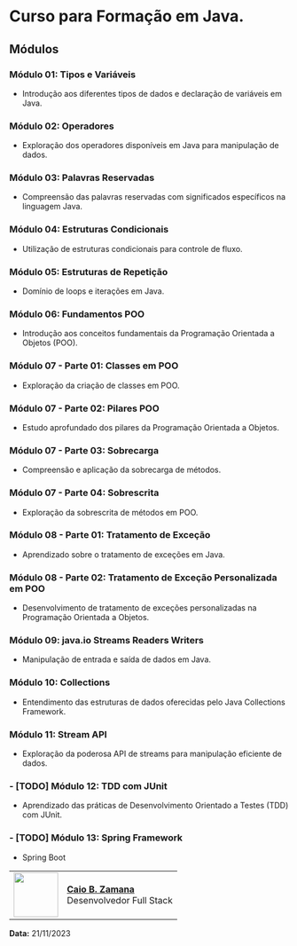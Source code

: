# Curso para Formação em Java.

## Módulos

### Módulo 01: Tipos e Variáveis
- Introdução aos diferentes tipos de dados e declaração de variáveis em Java.

### Módulo 02: Operadores
- Exploração dos operadores disponíveis em Java para manipulação de dados.

### Módulo 03: Palavras Reservadas
- Compreensão das palavras reservadas com significados específicos na linguagem Java.

### Módulo 04: Estruturas Condicionais
- Utilização de estruturas condicionais para controle de fluxo.

### Módulo 05: Estruturas de Repetição
- Domínio de loops e iterações em Java.

### Módulo 06: Fundamentos POO
- Introdução aos conceitos fundamentais da Programação Orientada a Objetos (POO).

### Módulo 07 - Parte 01: Classes em POO
- Exploração da criação de classes em POO.

### Módulo 07 - Parte 02: Pilares POO
- Estudo aprofundado dos pilares da Programação Orientada a Objetos.

### Módulo 07 - Parte 03: Sobrecarga
- Compreensão e aplicação da sobrecarga de métodos.

### Módulo 07 - Parte 04: Sobrescrita
- Exploração da sobrescrita de métodos em POO.

### Módulo 08 - Parte 01: Tratamento de Exceção
- Aprendizado sobre o tratamento de exceções em Java.

### Módulo 08 - Parte 02: Tratamento de Exceção Personalizada em POO
- Desenvolvimento de tratamento de exceções personalizadas na Programação Orientada a Objetos.

###  Módulo 09: java.io Streams Readers Writers
- Manipulação de entrada e saída de dados em Java.

### Módulo 10: Collections
- Entendimento das estruturas de dados oferecidas pelo Java Collections Framework.

###  Módulo 11: Stream API
- Exploração da poderosa API de streams para manipulação eficiente de dados.

### - [TODO] Módulo 12: TDD com JUnit
- Aprendizado das práticas de Desenvolvimento Orientado a Testes (TDD) com JUnit.
 
### - [TODO] Módulo 13: Spring Framework
- Spring Boot


<table>
  <tr>
    <td>
      <img width="80px" align="center" src="https://avatars.githubusercontent.com/caiobello"/>
    </td>
    <td align="left">
      <a href="https://github.com/caiobello">
        <span><b>Caio B. Zamana</b></span>
      </a>
      <br>
      <span>Desenvolvedor Full Stack</span>
    </td>
  </tr>
</table>

**Data:** 21/11/2023

